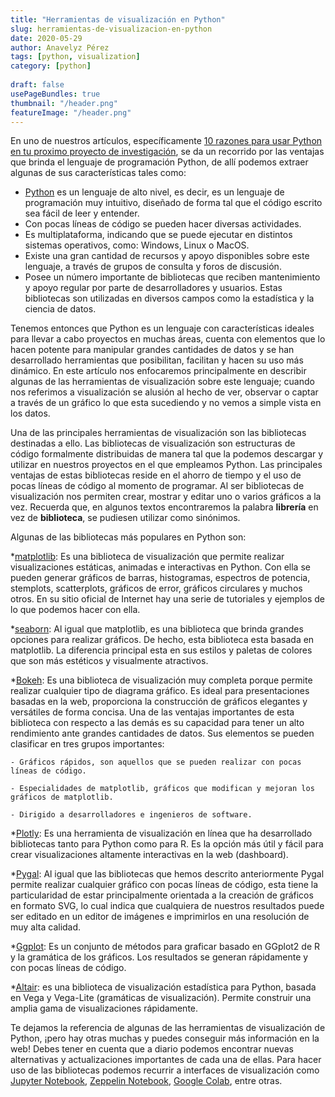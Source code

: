 ```yaml
---
title: "Herramientas de visualización en Python"
slug: herramientas-de-visualizacion-en-python
date: 2020-05-29
author: Anavelyz Pérez
tags: [python, visualization]
category: [python]
 
draft: false
usePageBundles: true
thumbnail: "/header.png"
featureImage: "/header.png"
---
```



<!-- # Herramientas de visualización en Python -->
<!-- **Por Anavelyz Pérez** -->



En uno de nuestros artículos, específicamente [10 razones para usar Python en tu proximo proyecto de investigación](http://opensciencelabs.org/2020/01/22/ocho/), se da un recorrido por las ventajas que brinda el lenguaje de programación Python, de allí podemos extraer algunas de sus características tales como:

<!-- TEASER_END -->

- [Python](http://python.org/) es un lenguaje de alto nivel, es decir, es un lenguaje de programación muy intuitivo, diseñado de forma tal que el código escrito sea fácil de leer y entender.
- Con pocas líneas de código se pueden hacer diversas actividades.
- Es multiplataforma, indicando que se puede ejecutar en distintos sistemas operativos, como: Windows, Linux o MacOS.
- Existe una gran cantidad de recursos y apoyo disponibles sobre este lenguaje, a través de grupos de consulta y foros de discusión.
- Posee un número importante de bibliotecas que reciben mantenimiento y apoyo regular por parte de desarrolladores y usuarios. Estas bibliotecas son utilizadas en diversos campos como la estadística y la ciencia de datos.

Tenemos entonces que Python es un lenguaje con características ideales para llevar a cabo proyectos en muchas áreas, cuenta con elementos que lo hacen potente para manipular grandes cantidades de datos y se han desarrollado herramientas que posibilitan, facilitan y hacen su uso más dinámico. En este artículo nos enfocaremos principalmente en describir algunas de las herramientas de visualización sobre este lenguaje; cuando nos referimos a visualización se alusión al hecho de ver, observar o captar a través de un gráfico lo que esta sucediendo y no vemos a simple vista en los datos.

Una de las principales herramientas de visualización son las bibliotecas destinadas a ello. Las bibliotecas de visualización son estructuras de código formalmente distribuidas de manera tal que la podemos descargar y utilizar en nuestros proyectos en el que empleamos Python. Las principales ventajas de estas bibliotecas reside en el ahorro de tiempo y el uso de pocas líneas de código al momento de programar. Al ser bibliotecas de visualización nos permiten crear, mostrar y editar uno o varios gráficos a la vez. Recuerda que, en algunos textos encontraremos la palabra **librería** en vez de **biblioteca**, se pudiesen utilizar como sinónimos.

Algunas de las bibliotecas más populares en Python son:

\*[matplotlib](https://matplotlib.org/): Es una biblioteca de visualización que
permite realizar visualizaciones estáticas, animadas e interactivas en
Python. Con ella se pueden generar gráficos de barras, histogramas,
espectros de potencia, stemplots, scatterplots, gráficos de error, gráficos
circulares y muchos otros. En su sitio oficial de Internet hay una serie de
tutoriales y ejemplos de lo que podemos hacer con ella.

\*[seaborn](https://seaborn.pydata.org/): Al igual que matplotlib, es una
biblioteca que brinda grandes opciones para realizar gráficos. De hecho,
esta biblioteca esta basada en matplotlib. La diferencia principal esta en
sus estilos y paletas de colores que son más estéticos y visualmente
atractivos.

\*[Bokeh](https://docs.bokeh.org): Es una biblioteca de visualización muy
completa porque permite realizar cualquier tipo de diagrama gráfico. Es
ideal para presentaciones basadas en la web, proporciona la construcción de
gráficos elegantes y versátiles de forma concisa. Una de las ventajas
importantes de esta biblioteca con respecto a las demás es su capacidad para
tener un alto rendimiento ante grandes cantidades de datos. Sus elementos se
pueden clasificar en tres grupos importantes:

```
- Gráficos rápidos, son aquellos que se pueden realizar con pocas líneas de código.
 
- Especialidades de matplotlib, gráficos que modifican y mejoran los gráficos de matplotlib.

- Dirigido a desarrolladores e ingenieros de software.
```

\*[Plotly](https://plotly.com/): Es una herramienta de visualización en línea
que ha desarrollado bibliotecas  tanto para Python como para R. Es la opción
más útil y fácil para crear visualizaciones altamente interactivas en la web
(dashboard).

\*[Pygal](http://www.pygal.org/): Al igual que las bibliotecas que hemos
descrito anteriormente Pygal permite realizar cualquier gráfico con pocas
líneas de código, esta tiene la particularidad de estar principalmente
orientada a la creación de gráficos en formato SVG, lo cual indica que
cualquiera de nuestros resultados puede ser editado en un editor de imágenes
e imprimirlos en una resolución de muy alta calidad.

\*[Ggplot](http://ggplot.yhathq.com/): Es un conjunto de métodos para graficar
basado en GGplot2 de R y la gramática de los gráficos. Los resultados se
generan rápidamente y con pocas líneas de código.

\*[Altair](https://altair-viz.github.io/): es una biblioteca de visualización
estadística para Python, basada en Vega y Vega-Lite (gramáticas de
visualización). Permite construir una amplia gama de visualizaciones
rápidamente.

Te dejamos la referencia de algunas de las herramientas de visualización de Python, ¡pero hay otras muchas y puedes conseguir más información en la web! Debes tener en cuenta que a diario podemos encontrar nuevas alternativas y actualizaciones importantes de cada una de ellas. Para hacer uso de las bibliotecas podemos recurrir a interfaces de visualización como [Jupyter Notebook](http://jupyter.org/), [Zeppelin Notebook](http://zeppelin.apache.org/), [Google Colab](http://colab.research.google.com/), entre otras.

